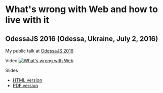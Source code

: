 # What's wrong with Web and how to live with it
## OdessaJS 2016 (Odessa, Ukraine, July 2, 2016)

My public talk at [OdessaJS 2016](http://odessajs.org)

Video
[![What's wrong with Web](http://img.youtube.com/vi/qUxpEeI5vw8/0.jpg)](https://www.youtube.com/watch?v=qUxpEeI5vw8)

Slides
 - [HTML version](https://chicoxyzzy.github.io/talks/whats_wrong_with_web)
 - [PDF version](http://www.slideshare.net/SergeyRubanov/whats-wrong-with-web)
